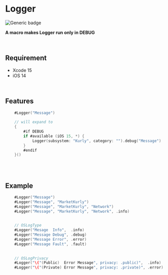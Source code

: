 # Logger 
![Generic badge](https://img.shields.io/badge/Swift-5.8-orange.svg)

**A macro makes Logger run only in DEBUG**

<br>

## Requirement
- Xcode 15
- iOS 14

<br>

## Features
```swift
    #Logger("Message")
     
    // will expand to
    {
        #if DEBUG
        if #available (iOS 15, *) {
            Logger(subsystem: "Kurly", category: "").debug("Message")
        }
        #endif
    }()
```
<br>
<br>
 
## Example
```swift
    #Logger("Message")
    #Logger("Message", "MarketKurly")
    #Logger("Message", "MarketKurly", "Network")
    #Logger("Message", "MarketKurly", "Network", .info)
    
    
    // OSLogType
    #Logger("Mesage  Info",  .info)
    #Logger("Message Debug", .debug)
    #Logger("Message Error", .error)
    #Logger("Message Fault", .fault)
    
    
    // OSLogPrivacy
    #Logger("\("(Public)  Error Message", privacy: .public)",  .info)
    #Logger("\("(Private) Error Message", privacy: .private)", .error)
```

